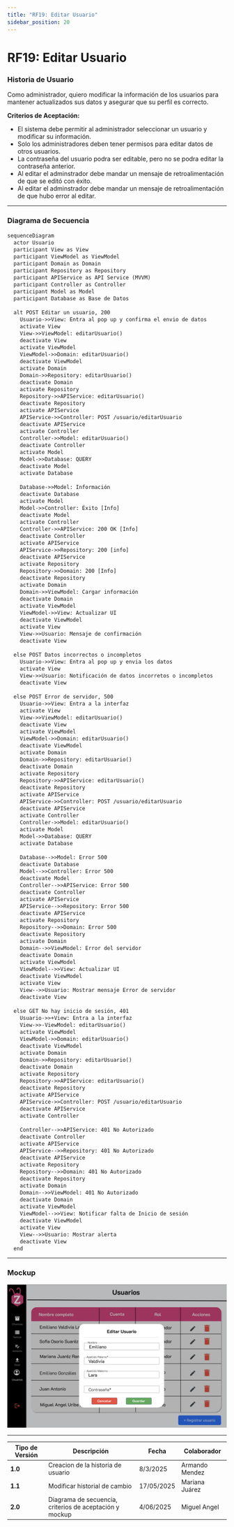 ```yaml
---
title: "RF19: Editar Usuario" 
sidebar_position: 20
---
```


# RF19: Editar Usuario


### Historia de Usuario
Como administrador, quiero modificar la información de los usuarios para mantener actualizados sus datos y asegurar que su perfil es correcto.

  **Criterios de Aceptación:**
  - El sistema debe permitir al administrador seleccionar un usuario y modificar su información.
  - Solo los administradores deben tener permisos para editar datos de otros usuarios.
  - La contraseña del usuario podra ser editable, pero no se podra editar la contraseña anterior.
  - Al editar el adminstrador debe mandar un mensaje de retroalimentación de que se editó con éxito.
  - Al editar el adminstrador debe mandar un mensaje de retroalimentación de que hubo error al editar.

---

### Diagrama de Secuencia

```mermaid
sequenceDiagram
  actor Usuario 
  participant View as View
  participant ViewModel as ViewModel
  participant Domain as Domain
  participant Repository as Repository
  participant APIService as API Service (MVVM)
  participant Controller as Controller
  participant Model as Model
  participant Database as Base de Datos

  alt POST Editar un usuario, 200
    Usuario->>View: Entra al pop up y confirma el envio de datos
    activate View
    View->>ViewModel: editarUsuario()
    deactivate View
    activate ViewModel
    ViewModel->>Domain: editarUsuario()
    deactivate ViewModel
    activate Domain
    Domain->>Repository: editarUsuario()
    deactivate Domain
    activate Repository
    Repository->>APIService: editarUsuario()
    deactivate Repository
    activate APIService
    APIService->>Controller: POST /usuario/editarUsuario
    deactivate APIService
    activate Controller
    Controller->>Model: editarUsuario()
    deactivate Controller
    activate Model
    Model->>Database: QUERY
    deactivate Model
    activate Database

    Database->>Model: Información
    deactivate Database
    activate Model
    Model->>Controller: Éxito [Info]
    deactivate Model
    activate Controller
    Controller->>APIService: 200 OK [Info]
    deactivate Controller
    activate APIService
    APIService->>Repository: 200 [info]
    deactivate APIService
    activate Repository
    Repository->>Domain: 200 [Info]
    deactivate Repository
    activate Domain
    Domain->>ViewModel: Cargar información
    deactivate Domain
    activate ViewModel
    ViewModel->>View: Actualizar UI
    deactivate ViewModel
    activate View
    View->>Usuario: Mensaje de confirmación
    deactivate View
  
  else POST Datos incorrectos o incompletos
    Usuario->>View: Entra al pop up y envia los datos
    activate View
    View->>Usuario: Notificación de datos incorretos o incompletos
    deactivate View

  else POST Error de servidor, 500
    Usuario->>View: Entra a la interfaz
    activate View
    View->>ViewModel: editarUsuario()
    deactivate View
    activate ViewModel 
    ViewModel->>Domain: editarUsuario()
    deactivate ViewModel 
    activate Domain
    Domain->>Repository: editarUsuario()
    deactivate Domain
    activate Repository
    Repository->>APIService: editarUsuario()
    deactivate Repository
    activate APIService
    APIService->>Controller: POST /usuario/editarUsuario
    deactivate APIService
    activate Controller
    Controller->>Model: editarUsuario()
    activate Model
    Model->>Database: QUERY
    activate Database

    Database-->>Model: Error 500
    deactivate Database
    Model-->>Controller: Error 500
    deactivate Model
    Controller-->>APIService: Error 500
    deactivate Controller
    activate APIService
    APIService-->>Repository: Error 500
    deactivate APIService
    activate Repository
    Repository-->>Domain: Error 500
    deactivate Repository
    activate Domain
    Domain-->>ViewModel: Error del servidor
    deactivate Domain
    activate ViewModel
    ViewModel-->>View: Actualizar UI
    deactivate ViewModel
    activate View
    View-->>Usuario: Mostrar mensaje Error de servidor
    deactivate View

  else GET No hay inicio de sesión, 401
    Usuario->>+View: Entra a la interfaz
    View->>-ViewModel: editarUsuario()
    activate ViewModel 
    ViewModel->>Domain: editarUsuario()
    deactivate ViewModel 
    activate Domain
    Domain->>Repository: editarUsuario()
    deactivate Domain
    activate Repository
    Repository->>APIService: editarUsuario()
    deactivate Repository
    activate APIService
    APIService->>Controller: POST /usuario/editarUsuario
    deactivate APIService
    activate Controller

    Controller-->>APIService: 401 No Autorizado
    deactivate Controller
    activate APIService
    APIService-->>Repository: 401 No Autorizado
    deactivate APIService
    activate Repository
    Repository-->>Domain: 401 No Autorizado
    deactivate Repository
    activate Domain
    Domain-->>ViewModel: 401 No Autorizado
    deactivate Domain
    activate ViewModel
    ViewModel-->>View: Notificar falta de Inicio de sesión
    deactivate ViewModel
    activate View
    View-->>Usuario: Mostrar alerta
    deactivate View
  end
```


---

### Mockup

![alt text](<img/mockupRF19.png>)

---
| **Tipo de Versión** | **Descripción**                      | **Fecha** | **Colaborador**   |
| ------------------- | ------------------------------------ | --------- | ----------------- |
| **1.0**             | Creacion de la historia de usuario   | 8/3/2025  | Armando Mendez    |
| **1.1**             | Modificar historial de cambio        | 17/05/2025| Mariana Juárez    |
| **2.0**             | Diagrama de secuencia, criterios de aceptación y mockup       | 4/06/2025 | Miguel Angel      |
